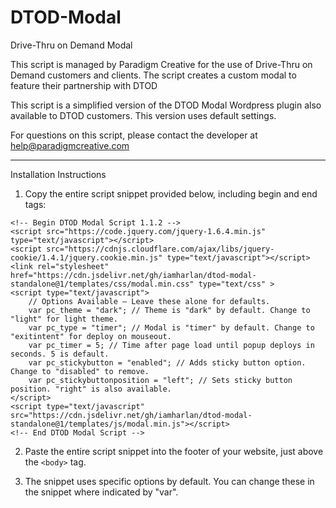 # DTOD-Modal
Drive-Thru on Demand Modal

This script is managed by Paradigm Creative for the use of Drive-Thru on Demand customers and clients. The script creates a custom modal to feature their partnership with DTOD

This script is a simplified version of the DTOD Modal Wordpress plugin also available to DTOD customers. This version uses default settings. 

For questions on this script, please contact the developer at help@paradigmcreative.com

------

Installation Instructions

1. Copy the entire script snippet provided below, including begin and end tags:

```
<!-- Begin DTOD Modal Script 1.1.2 -->
<script src="https://code.jquery.com/jquery-1.6.4.min.js" type="text/javascript"></script>
<script src="https://cdnjs.cloudflare.com/ajax/libs/jquery-cookie/1.4.1/jquery.cookie.min.js" type="text/javascript"></script>
<link rel="stylesheet" href="https://cdn.jsdelivr.net/gh/iamharlan/dtod-modal-standalone@1/templates/css/modal.min.css" type="text/css" >
<script type="text/javascript">
	// Options Available – Leave these alone for defaults.
	var pc_theme = "dark"; // Theme is "dark" by default. Change to "light" for light theme.
	var pc_type = "timer"; // Modal is "timer" by default. Change to "exitintent" for deploy on mouseout.
	var pc_timer = 5; // Time after page load until popup deploys in seconds. 5 is default.
	var pc_stickybutton = "enabled"; // Adds sticky button option. Change to "disabled" to remove.
	var pc_stickybuttonposition = "left"; // Sets sticky button position. "right" is also available.
</script>
<script type="text/javascript" src="https://cdn.jsdelivr.net/gh/iamharlan/dtod-modal-standalone@1/templates/js/modal.min.js"></script>
<!-- End DTOD Modal Script -->
```

2. Paste the entire script snippet into the footer of your website, just above the ```<body>``` tag.

3. The snippet uses specific options by default. You can change these in the snippet where indicated by "var".